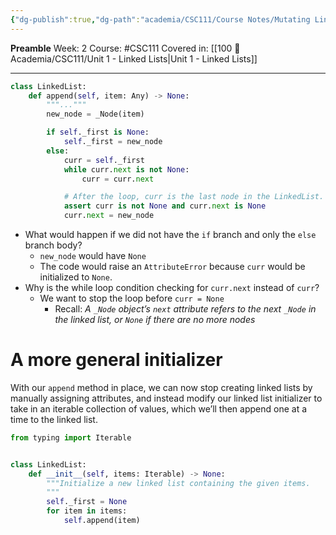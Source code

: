 ```yaml
---
{"dg-publish":true,"dg-path":"academia/CSC111/Course Notes/Mutating Linked Lists.md","permalink":"/academia/csc-111/course-notes/mutating-linked-lists/","created":"2024-01-13T18:30:48.589-05:00","updated":"2024-01-14T15:07:23.965-05:00"}
---
```


**Preamble**
Week: 2
Course: #CSC111
Covered in: [[100 📒 Academia/CSC111/Unit 1 - Linked Lists\|Unit 1 - Linked Lists]]

---

```python
class LinkedList:
    def append(self, item: Any) -> None:
        """..."""
        new_node = _Node(item)

        if self._first is None:
            self._first = new_node
        else:
            curr = self._first
            while curr.next is not None:
                curr = curr.next

            # After the loop, curr is the last node in the LinkedList.
            assert curr is not None and curr.next is None
            curr.next = new_node
```

- What would happen if we did not have the `if` branch and only the `else` branch body?
	- `new_node` would have `None`
	- The code would raise an `AttributeError` because `curr` would be initialized to `None`.
- Why is the while loop condition checking for `curr.next` instead of `curr`?
	- We want to stop the loop before `curr = None`
		- Recall: _A `_Node` object’s `next` attribute refers to the next `_Node` in the linked list, or `None` if there are no more nodes_

# A more general initializer

With our `append` method in place, we can now stop creating linked lists by manually assigning attributes, and instead modify our linked list initializer to take in an iterable collection of values, which we’ll then append one at a time to the linked list.

```python
from typing import Iterable


class LinkedList:
    def __init__(self, items: Iterable) -> None:
        """Initialize a new linked list containing the given items.
        """
        self._first = None
        for item in items:
            self.append(item)
```